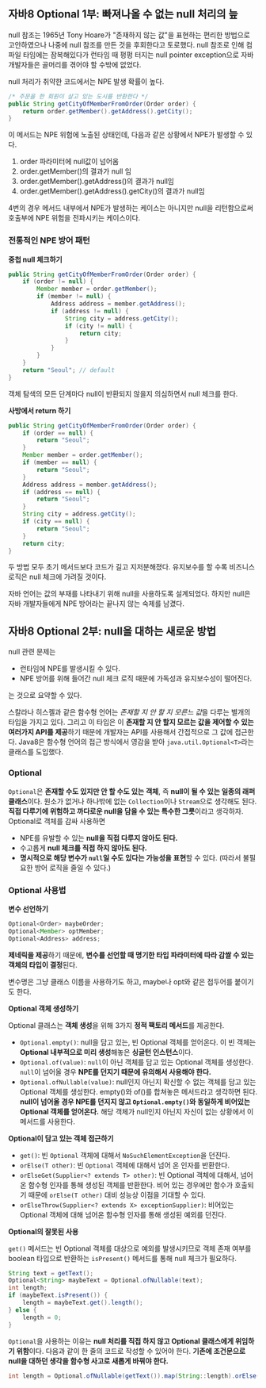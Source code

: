 ## 자바8 Optional 1부: 빠져나올 수 없는 null 처리의 늪

null 참조는 1965년 Tony Hoare가 "존재하지 않는 값"을 표현하는 편리한 방법으로 고안하였으나 나중에 null 참조를 만든 것을 후회한다고 토로했다. null 참조로 인해 컴파일 타임에는 잠복해있다가 런타임 때 펑펑 터지는 null pointer exception으로 자바 개발자들은 골머리를 겪어야 할 수밖에 없었다. 

null 처리가 취약한 코드에서는 NPE 발생 확률이 높다. 

```java
/* 주문을 한 회원이 살고 있는 도시를 반환한다 */
public String getCityOfMemberFromOrder(Order order) {
	return order.getMember().getAddress().getCity();
}
```

이 메서드는 NPE 위험에 노출된 상태인데, 다음과 같은 상황에서 NPE가 발생할 수 있다.

1. order 파라미터에 null값이 넘어옴
2. order.getMember()의 결과가 null 임
3. order.getMember().getAddress()의 결과가 null임
4. order.getMember().getAddress().getCity()의 결과가 null임

4번의 경우 메서드 내부에서 NPE가 발생하는 케이스는 아니지만 null을 리턴함으로써 호출부에 NPE 위험을 전파시키는 케이스이다.

### 전통적인 NPE 방어 패턴

**중첩 null 체크하기**

```java
public String getCityOfMemberFromOrder(Order order) {
	if (order != null) {
		Member member = order.getMember();
		if (member != null) {
			Address address = member.getAddress();
			if (address != null) {
				String city = address.getCity();
				if (city != null) {
					return city;
				}
			}
		}
	}
	return "Seoul"; // default
}
```

객체 탐색의 모든 단계마다 null이 반환되지 않을지 의심하면서 null 체크를 한다. 

**사방에서 return 하기**

```java
public String getCityOfMemberFromOrder(Order order) {
	if (order == null) {
		return "Seoul";
	}
	Member member = order.getMember();
	if (member == null) {
		return "Seoul";
	}
	Address address = member.getAddress();
	if (address == null) {
		return "Seoul";
	}
	String city = address.getCity();
	if (city == null) {
		return "Seoul";
	}
	return city;
}
```

두 방법 모두 초기 메서드보다 코드가 길고 지저분해졌다. 유지보수를 할 수록 비즈니스 로직은 null 체크에 가려질 것이다. 

자바 언어는 값의 부재를 나타내기 위해 null을 사용하도록 설계되었다. 하지만 null은 자바 개발자들에게 NPE 방어라는 끝나지 않는 숙제를 남겼다.



## 자바8 Optional 2부: null을 대하는 새로운 방법

null 관련 문제는

- 런타임에 NPE를 발생시킬 수 있다.
- NPE 방어를 위해 들어간 null 체크 로직 때문에 가독성과 유지보수성이 떨어진다.

는 것으로 요약할 수 있다. 

스칼라나 히스켈과 같은 함수형 언어는 *존재할 지 안 할 지 모른느 값*을 다루는 별개의 타입을 가지고 있다. 그리고 이 타입은 이 **존재할 지 안 할지 모르는 값을 제어할 수 있는 여러가지 API를 제공**하기 때문에 개발자는 API를 사용해서 간접적으로 그 값에 접근한다. Java8은 함수형 언어의 접근 방식에서 영감을 받아 `java.util.Optional<T>`라는 클래스를 도입했다. 

### Optional

`Optional`은 **존재할 수도 있지만 안 할 수도 있는 객체**, 즉 **null이 될 수 있는 일종의 래퍼 클래스**이다. 원소가 없거나 하나밖에 없는 `Collection`이나 `Stream`으로 생각해도 된다. **직접 다루기에 위험하고 까다로운 null을 담을 수 있는 특수한 그릇**이라고 생각하자. Optional로 객체를 감싸 사용하면

- NPE를 유발할 수 있는 **null을 직접 다루지 않아도 된다.**
- 수고롭게 **null 체크를 직접 하지 않아도 된다.**
- **명시적으로 해당 변수가 `null`일 수도 있다는 가능성을 표현**할 수 있다. (따라서 불필요한 방어 로직을 줄일 수 있다.)

### Optional 사용법

**변수 선언하기**

```java
Optional<Order> maybeOrder;
Optional<Member> optMember;
Optional<Address> address;
```

**제네릭을 제공**하기 때문에, **변수를 선언할 때 명기한 타입 파라미터에 따라 감쌀 수 있는 객체의 타입이 결정**된다. 

변수명은 그냥 클래스 이름을 사용하기도 하고, maybe나 opt와 같은 접두어를 붙이기도 한다.

**Optional 객체 생성하기**

Optional 클래스는 **객체 생성**을 위해 3가지 **정적 팩토리 메서드**를 제공한다.

- `Optional.empty()`: null을 담고 있는, 빈 Optional 객체를 얻어온다. 이 빈 객체는 **Optional 내부적으로 미리 생성**해놓은 **싱글턴 인스턴스**이다.
- `Optional.of(value)`: `null`이 아닌 객체를 담고 있는 Optional 객체를 생성한다. `null`이 넘어올 경우 **NPE를 던지기 때문에 유의해서 사용해야 한다.**
- `Optional.ofNullable(value)`: null인지 아닌지 확신할 수 없는 객체를 담고 있는 Optional 객체를 생성한다. empty()와 of()를 합쳐놓은 메서드라고 생각하면 된다. **null이 넘어올 경우 NPE를 던지지 않고 `Optional.empty()`와 동일하게 비어있는 Optional 객체를 얻어온다.** 해당 객체가 null인지 아닌지 자신이 없는 상황에서 이 메서드를 사용한다. 

**Optional이 담고 있는 객체 접근하기**

- `get()`: 빈 `Optional` 객체에 대해서 `NoSuchElementException`을 던진다.
- `orElse(T other)`: 빈 `Optional` 객체에 대해서 넘어 온 인자를 반환한다.
- `orElseGet(Supplier<? extends T> other)`: 빈 Optional 객체에 대해서, 넘어온 함수형 인자를 통해 생성된 객체를 반환한다. 비어 있는 경우에만 함수가 호출되기 때문에 `orElse(T other)` 대비 성능상 이점을 기대할 수 있다.
- `orElseThrow(Supplier<? extends X> exceptionSupplier)`: 비어있는 Optional 객체에 대해 넘어온 함수형 인자를 통해 생성된 예외를 던진다. 

**Optional의 잘못된 사용**

`get()` 메서드는 빈 Optional 객체를 대상으로 예외를 발생시키므로 객체 존재 여부를 boolean 타입으로 반환하는 `isPresent()` 메서드를 통해 null 체크가 필요하다.

```java
String text = getText();
Optional<String> maybeText = Optional.ofNullable(text);
int length;
if (maybeText.isPresent()) {
	length = maybeText.get().length();
} else {
	length = 0;
}
```

`Optional`을 사용하는 이유는 **null 처리를 직접 하지 않고 Optional 클래스에게 위임하기 위함**이다.  다음과 같이 한 줄의 코드로 작성할 수 있어야 한다. **기존에 조건문으로 null을 대하던 생각을 함수형 사고로 새롭게 바꿔야 한다.**

```java
int length = Optional.ofNullable(getText()).map(String::length).orElse(0);
```

